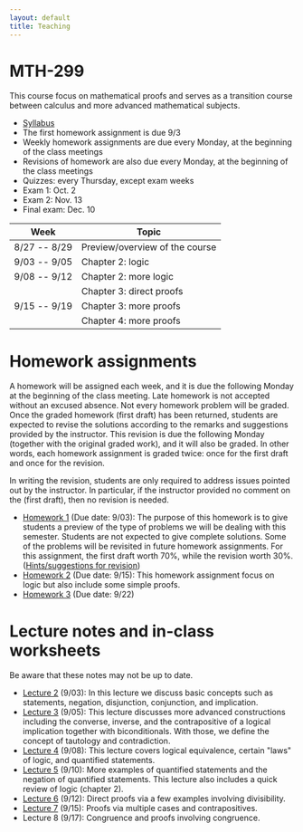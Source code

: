 ```yaml
---
layout: default
title: Teaching
---
```


MTH-299
=======

This course focus on mathematical proofs and 
serves as a transition course between calculus and more advanced mathematical subjects.

* [Syllabus](299-syllabus.pdf)
* The first homework assignment is due 9/3
* Weekly homework assignments are due every Monday, at the beginning of the class meetings
* Revisions of homework are also due every Monday, at the beginning of the class meetings
* Quizzes: every Thursday, except exam weeks
* Exam 1: Oct. 2
* Exam 2: Nov. 13
* Final exam: Dec. 10

| Week         | Topic                          |
|--------------|--------------------------------|
| 8/27 -- 8/29 | Preview/overview of the course |
| 9/03 -- 9/05 | Chapter 2: logic               |
| 9/08 -- 9/12 | Chapter 2: more logic          |
|              | Chapter 3: direct proofs       |
| 9/15 -- 9/19 | Chapter 3: more proofs         |
|              | Chapter 4: more proofs         |


Homework assignments
====================

A homework will be assigned each week, 
and it is due the following Monday at the beginning of the class meeting.
Late homework is not accepted without an excused absence.
Not every homework problem will be graded.
Once the graded homework (first draft) has been returned,
students are expected to revise the solutions
according to the remarks and suggestions provided by the instructor.
This revision is due the following Monday (together with the original graded work),
and it will also be graded.
In other words, each homework assignment is graded twice: 
once for the first draft and once for the revision. 

In writing the revision, students are 
only required to address issues pointed out by the instructor.
In particular, if the instructor provided no comment on the (first draft),
then no revision is needed.

* [Homework 1](299-hw1.pdf) (Due date: 9/03): 
    The purpose of this homework is to give students a preview 
    of the type of problems we will be dealing with this semester.
    Students are not expected to give complete solutions.
    Some of the problems will be revisited in future homework assignments.
    For this assignment, the first draft worth 70%,
    while the revision worth 30%.
    ([Hints/suggestions for revision](299-hw1-hints.pdf))
* [Homework 2](299-hw2.pdf) (Due date: 9/15):
    This homework assignment focus on logic but also include some simple proofs.
* [Homework 3](299-hw3.pdf) (Due date: 9/22)


Lecture notes and in-class worksheets
=====================================

Be aware that these notes may not be up to date.

* [Lecture 2](299-lec2.pdf) (9/03):
    In this lecture we discuss basic concepts such as
    statements, negation, disjunction, conjunction, and implication.
* [Lecture 3](299-lec3.pdf) (9/05):
    This lecture discusses more advanced constructions
    including the converse, inverse, and the contrapositive of a logical implication
    together with biconditionals.
    With those, we define the concept of tautology and contradiction.
* [Lecture 4](299-lec4.pdf) (9/08):
    This lecture covers logical equivalence, certain "laws" of logic,
    and quantified statements.
* [Lecture 5](299-lec5.pdf) (9/10):
    More examples of quantified statements and the negation of quantified statements.
    This lecture also includes a quick review of logic (chapter 2).
* [Lecture 6](299-lec6.pdf) (9/12):
    Direct proofs via a few examples involving divisibility.
* [Lecture 7](299-lec7.pdf) (9/15):
    Proofs via multiple cases and contrapositives.
* Lecture 8 (9/17):
    Congruence and proofs involving congruence.



